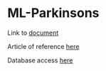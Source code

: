 # ML-Parkinsons

Link to [document](https://docs.google.com/document/d/16m3_gEgTXluYdwuUfvOf94xgXbuWdDGZDNjDMNmuBnc/edit?usp=sharing)

Article of reference [here](https://www.frontiersin.org/articles/10.3389/fnins.2022.832463/full)

Database access [here](https://figshare.com/articles/dataset/A_public_dataset_of_video_acceleration_and_angular_velocity_in_individuals_with_Parkinson_s_disease_during_the_turning-in-place_task/14984667?file=31324702)
